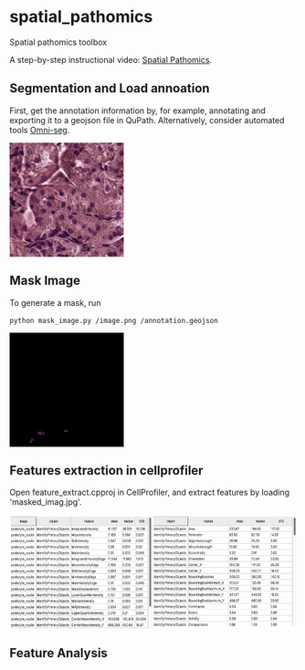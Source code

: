 # spatial_pathomics
Spatial pathomics toolbox

A step-by-step instructional video: [Spatial Pathomics](https://www.youtube.com/watch?v=yNjjyNKQzck).

## Segmentation and Load  annoation 

First, get the annotation information by, for example, annotating and exporting it to a geojson file in QuPath. Alternatively, consider automated tools [Omni-seg](https://github.com/ddrrnn123/Omni-Seg).

<img src='/doc/demo0.png' align="center" height="200px"> 

## Mask Image

To generate a mask, run
```
python mask_image.py /image.png /annotation.geojson
```

<img src='/doc/demo1.png' align="center" height="200px"> 

## Features extraction in cellprofiler

Open feature_extract.cpproj in CellProfiler, and extract features by loading 'masked_imag.jpg'.

<img src='/doc/demo2.png' align="center" height="200px"> 


## Feature Analysis

